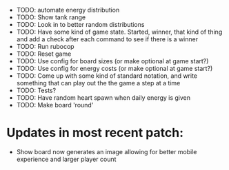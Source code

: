 - TODO: automate energy distribution
- TODO: Show tank range
- TODO: Look in to better random distributions
- TODO: Have some kind of game state. Started, winner, that kind of thing and add a check after each command to see if there is a winner
- TODO: Run rubocop
- TODO: Reset game
- TODO: Use config for board sizes (or make optional at game start?)
- TODO: Use config for energy costs (or make optional at game start?)
- TODO: Come up with some kind of standard notation, and write something that can play out the the game a step at a time
- TODO: Tests?
- TODO: Have random heart spawn when daily energy is given
- TODO: Make board 'round'

# Updates in most recent patch:
- Show board now generates an image allowing for better mobile experience and larger player count

